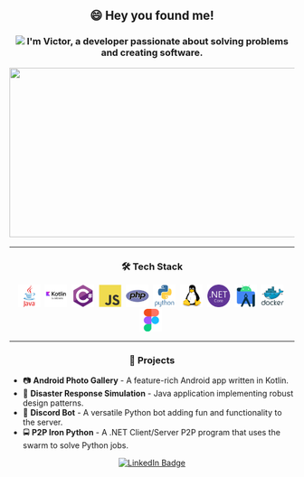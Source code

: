 <h2 align="center">
  😄 Hey you found me!
</h2>

<h3 align="center">
  <img src="https://media.giphy.com/media/hvRJCLFzcasrR4ia7z/giphy.gif" width="30px"/> 
  I'm Victor, a developer passionate about solving problems and creating software.
</h3>

<div align="center">
  <img src="https://media.giphy.com/media/IwAZ6dvvvaTtdI8SD5/giphy.gif" width="600" height="300"/>
</div>

---

### <div align="center">:hammer_and_wrench: Tech Stack</div>
<div align="center">
  <img src="https://github.com/devicons/devicon/blob/master/icons/java/java-original-wordmark.svg" title="Java" alt="Java" width="40" height="40"/>&nbsp;
  <img src="https://github.com/devicons/devicon/blob/master/icons/kotlin/kotlin-original-wordmark.svg" title="Kotlin" alt="Kotlin" width="40" height="40"/>&nbsp;
  <img src="https://github.com/devicons/devicon/blob/master/icons/csharp/csharp-original.svg" title="C#" alt="C#" width="40" height="40"/>&nbsp;
  <img src="https://github.com/devicons/devicon/blob/master/icons/javascript/javascript-original.svg" title="JavaScript" alt="JavaScript" width="40" height="40"/>&nbsp;
  <img src="https://github.com/devicons/devicon/blob/master/icons/php/php-original.svg" title="PHP" alt="PHP" width="40" height="40"/>&nbsp;
  <img src="https://github.com/devicons/devicon/blob/master/icons/python/python-original-wordmark.svg" title="Python" alt="Python" width="40" height="40"/>&nbsp;
  <img src="https://github.com/devicons/devicon/blob/master/icons/linux/linux-original.svg" title="Linux" alt="Linux" width="40" height="40"/>&nbsp;
  <img src="https://github.com/devicons/devicon/blob/master/icons/dotnetcore/dotnetcore-original.svg" title=".NET Core/Framework" alt=".NET Core/Framework" width="40" height="40"/>&nbsp;
  <img src="https://github.com/devicons/devicon/blob/master/icons/androidstudio/androidstudio-original.svg" title="Android Studio" alt="Android Studio" width="40" height="40"/>&nbsp;
  <img src="https://github.com/devicons/devicon/blob/master/icons/docker/docker-original-wordmark.svg" title="Docker" alt="Docker" width="40" height="40"/>&nbsp;
  <img src="https://github.com/devicons/devicon/blob/master/icons/figma/figma-original.svg" title="Figma" alt="Figma" width="40" height="40"/>&nbsp;
</div>

---

### <div align="center">:floppy_disk: Projects</div>

<div align="left">
  <ul>
    <li>📷 <strong>Android Photo Gallery</strong> - A feature-rich Android app written in Kotlin.</li>
    <li>🚨 <strong>Disaster Response Simulation</strong> - Java application implementing robust design patterns.</li>
    <li>🤖 <strong>Discord Bot</strong> - A versatile Python bot adding fun and functionality to the server.</li>
    <li>🚍 <strong>P2P Iron Python</strong> - A .NET Client/Server P2P program that uses the swarm to solve Python jobs.</li>
  </ul>

<div id="badges" align="center">
  <a href="https://www.linkedin.com/in/cmarteli">
    <img src="https://img.shields.io/badge/LinkedIn-blue?style=for-the-badge&logo=linkedin&logoColor=red" alt="LinkedIn Badge"/>
  </a>
</div>

<div align="center">
  <img src="https://komarev.com/ghpvc/?username=cmarteli&style=flat-square&color=red" alt=""/>
</div>
